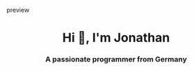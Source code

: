 preview
<h1 align="center">Hi 👋, I'm Jonathan</h1>
<h3 align="center">A passionate programmer from Germany</h3>
